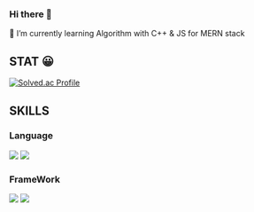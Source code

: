 ### Hi there 👋

<!--
**Green-grape/Green-grape** is a ✨ _special_ ✨ repository because its `README.md` (this file) appears on your GitHub profile.

Here are some ideas to get you started:

- 🔭 I’m currently working on ...
- 🌱 I’m currently learning ...
- 👯 I’m looking to collaborate on ...
- 🤔 I’m looking for help with ...
- 💬 Ask me about ...
- 📫 How to reach me: ...
- 😄 Pronouns: ...
- ⚡ Fun fact: ...
-->

🌱 I’m currently learning Algorithm with C++ & JS for MERN stack

<h2>STAT 😀</h2>

[![Solved.ac Profile](http://mazassumnida.wtf/api/v2/generate_badge?boj=yhkim137)](https://solved.ac/yhkim137/)

<h2>SKILLS</h2>
  <h3>Language</h3>
  <p>
    <img src="https://img.shields.io/badge/C++-00599C.svg?&style=for-the-badge&logo=C++&logoColor=white">
    <img src="https://img.shields.io/badge/JavaScript-f7df1e.svg?&style=for-the-badge&logo=JavaScript&logoColor=white">
  </p>
  <h3>FrameWork</h3>
  <p>
    <img src="https://img.shields.io/badge/Node.js-339933.svg?&style=for-the-badge&logo=Node.js&logoColor=white">
    <img src="https://img.shields.io/badge/React-61DAFB.svg?&style=for-the-badge&logo=React&logoColor=white">
  </p>

